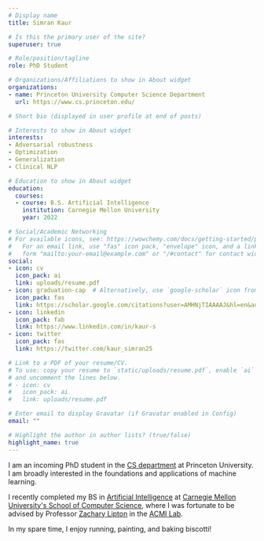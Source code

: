 ```yaml
---
# Display name
title: Simran Kaur

# Is this the primary user of the site?
superuser: true

# Role/position/tagline
role: PhD Student

# Organizations/Affiliations to show in About widget
organizations:
- name: Princeton University Computer Science Department
  url: https://www.cs.princeton.edu/

# Short bio (displayed in user profile at end of posts)

# Interests to show in About widget
interests:
- Adversarial robustness
- Optimization
- Generalization
- Clinical NLP

# Education to show in About widget
education:
  courses:
  - course: B.S. Artificial Intelligence
    institution: Carnegie Mellon University
    year: 2022

# Social/Academic Networking
# For available icons, see: https://wowchemy.com/docs/getting-started/page-builder/#icons
#   For an email link, use "fas" icon pack, "envelope" icon, and a link in the
#   form "mailto:your-email@example.com" or "/#contact" for contact widget.
social:
- icon: cv
  icon_pack: ai
  link: uploads/resume.pdf
- icon: graduation-cap  # Alternatively, use `google-scholar` icon from `ai` icon pack
  icon_pack: fas
  link: https://scholar.google.com/citations?user=AMHNjTIAAAAJ&hl=en&authuser=2
- icon: linkedin
  icon_pack: fab
  link: https://www.linkedin.com/in/kaur-s  
- icon: twitter
  icon_pack: fas
  link: https://twitter.com/kaur_simran25

# Link to a PDF of your resume/CV.
# To use: copy your resume to `static/uploads/resume.pdf`, enable `ai` icons in `params.toml`, 
# and uncomment the lines below.
# - icon: cv
#   icon_pack: ai
#   link: uploads/resume.pdf

# Enter email to display Gravatar (if Gravatar enabled in Config)
email: ""

# Highlight the author in author lists? (true/false)
highlight_name: true
---
```


I am an incoming PhD student in the [CS department](https://www.cs.princeton.edu/) at Princeton University. I am broadly interested in the foundations and applications of machine learning.

I recently completed my BS in [Artificial Intelligence](https://www.cs.cmu.edu/bs-in-artificial-intelligence/) at [Carnegie Mellon University's School of Computer Science](https://www.cs.cmu.edu/), where I was fortunate to be advised by Professor [Zachary Lipton](https://www.zacharylipton.com/) in the [ACMI Lab](https://acmilab.org/people/simran-kaur/).

In my spare time, I enjoy running, painting, and baking biscotti!

<!-- {{< icon name="download" pack="fas" >}} {{< staticref "uploads/resume.pdf" "newtab" >}}resumé{{< /staticref >}}
 -->
